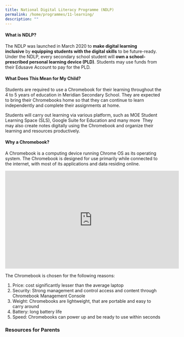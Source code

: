 ```yaml
---
title: National Digital Literacy Programme (NDLP)
permalink: /home/programmes/11-learning/
description: ""
---
```

#### What is NDLP?

The NDLP was launched in March 2020 to **make digital learning inclusive** by **equipping students with the digital skills** to be future-ready. Under the NDLP, every secondary school student will **own a school-prescribed personal learning device (PLD)**. Students may use funds from their Edusave Account to pay for the PLD.

#### What Does This Mean for My Child?

Students are required to use a Chromebook for their learning throughout the 4 to 5 years of education in Meridian Secondary School. They are expected to bring their Chromebooks home so that they can continue to learn independently and complete their assignments at home.

Students will carry out learning via various platform, such as MOE Student Learning Space (SLS), Google Suite for Education and many more  They may also create notes digitally using the Chromebook and organize their learning and resources productively.

#### Why a Chromebook?

A Chromebook is a computing device running Chrome OS as its operating system. The Chromebook is designed for use primarily while connected to the internet, with most of its applications and data residing online.

<iframe width="560" height="315" src="https://www.youtube.com/embed/mSbZQNJwPuI" title="YouTube video player" frameborder="0" allow="accelerometer; autoplay; clipboard-write; encrypted-media; gyroscope; picture-in-picture; web-share" allowfullscreen></iframe>

The Chromebook is chosen for the following reasons:

1.  Price: cost significantly lesser than the average laptop
2.  Security: Strong management and control access and content through Chromebook Management Console
3.  Weight: Chromebooks are lightweight, that are portable and easy to carry around
4.  Battery: long battery life
5.  Speed: Chromebooks can power up and be ready to use within seconds

### Resources for Parents
